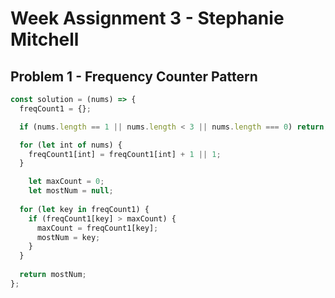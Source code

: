 # Week Assignment 3 - Stephanie Mitchell

## Problem 1 - Frequency Counter Pattern

```js
const solution = (nums) => {
  freqCount1 = {};

  if (nums.length == 1 || nums.length < 3 || nums.length === 0) return;

  for (let int of nums) {
    freqCount1[int] = freqCount1[int] + 1 || 1;
  }

    let maxCount = 0;
    let mostNum = null;
  
  for (let key in freqCount1) {
    if (freqCount1[key] > maxCount) {
      maxCount = freqCount1[key];
      mostNum = key;
    }
  }
  
  return mostNum;
};
```
